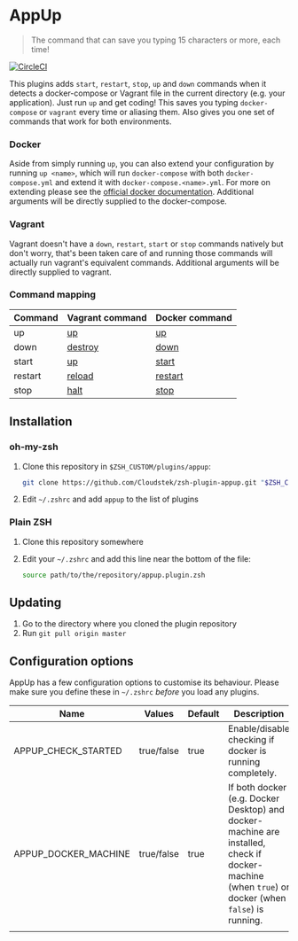 # AppUp

> The command that can save you typing 15 characters or more, each time!

[![CircleCI](https://circleci.com/gh/Cloudstek/zsh-plugin-appup.svg?style=svg)](https://circleci.com/gh/Cloudstek/zsh-plugin-appup)

This plugins adds `start`, `restart`, `stop`, `up` and `down` commands when it detects a docker-compose or Vagrant file in the current directory (e.g. your application). Just run `up` and get coding! This saves you typing `docker-compose` or `vagrant` every time or aliasing them. Also gives you one set of commands that work for both environments.

### Docker

Aside from simply running `up`, you can also extend your configuration by running `up <name>`, which will run `docker-compose` with both `docker-compose.yml` and extend it with `docker-compose.<name>.yml`. For more on extending please see the [official docker documentation](https://docs.docker.com/compose/extends). Additional arguments will be directly supplied to the docker-compose.

### Vagrant

Vagrant doesn't have a `down`, `restart`, `start` or `stop` commands natively but don't worry, that's been taken care of and running those commands will actually run vagrant's equivalent commands. Additional arguments will be directly supplied to vagrant.

### Command mapping

| Command | Vagrant command                                            | Docker command                                               |
| ------- | ---------------------------------------------------------- | ------------------------------------------------------------ |
| up      | [up](https://www.vagrantup.com/docs/cli/up.html)           | [up](https://docs.docker.com/compose/reference/up/)          |
| down    | [destroy](https://www.vagrantup.com/docs/cli/destroy.html) | [down](https://docs.docker.com/compose/reference/down/)      |
| start   | [up](https://www.vagrantup.com/docs/cli/up.html)           | [start](https://docs.docker.com/compose/reference/start/)    |
| restart | [reload](https://www.vagrantup.com/docs/cli/reload.html)   | [restart](https://docs.docker.com/compose/reference/restart/) |
| stop    | [halt](https://www.vagrantup.com/docs/cli/halt.html)       | [stop](https://docs.docker.com/compose/reference/stop/)      |

## Installation

### oh-my-zsh

1. Clone this repository in `$ZSH_CUSTOM/plugins/appup`:

   ```bash
   git clone https://github.com/Cloudstek/zsh-plugin-appup.git "$ZSH_CUSTOM/plugins/appup"
   ```
2. Edit `~/.zshrc` and add `appup` to the list of plugins

### Plain ZSH

1. Clone this repository somewhere

2. Edit your `~/.zshrc` and add this line near the bottom of the file:

   ```bash
   source path/to/the/repository/appup.plugin.zsh
   ```

## Updating

1. Go to the directory where you cloned the plugin repository
2. Run `git pull origin master`

## Configuration options

AppUp has a few configuration options to customise its behaviour. Please make sure you define these in `~/.zshrc` *before* you load any plugins.

| Name                 | Values     | Default | Description                                                  |
| -------------------- | ---------- | ------- | ------------------------------------------------------------ |
| APPUP_CHECK_STARTED  | true/false | true    | Enable/disable checking if docker is running completely.     |
| APPUP_DOCKER_MACHINE | true/false | true    | If both docker (e.g. Docker Desktop) and docker-machine are installed, check if docker-machine (when `true`) or docker (when `false`) is running. |
|                      |            |         |                                                              |


